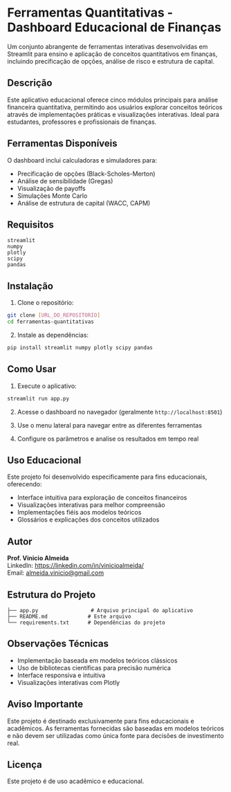 # Ferramentas Quantitativas - Dashboard Educacional de Finanças

Um conjunto abrangente de ferramentas interativas desenvolvidas em Streamlit para ensino e aplicação de conceitos quantitativos em finanças, incluindo precificação de opções, análise de risco e estrutura de capital.

## Descrição

Este aplicativo educacional oferece cinco módulos principais para análise financeira quantitativa, permitindo aos usuários explorar conceitos teóricos através de implementações práticas e visualizações interativas. Ideal para estudantes, professores e profissionais de finanças.

## Ferramentas Disponíveis

O dashboard inclui calculadoras e simuladores para:

- Precificação de opções (Black-Scholes-Merton)
- Análise de sensibilidade (Gregas)
- Visualização de payoffs
- Simulações Monte Carlo
- Análise de estrutura de capital (WACC, CAPM)

## Requisitos

```
streamlit
numpy
plotly
scipy
pandas
```

## Instalação

1. Clone o repositório:
```bash
git clone [URL_DO_REPOSITORIO]
cd ferramentas-quantitativas
```

2. Instale as dependências:
```bash
pip install streamlit numpy plotly scipy pandas
```

## Como Usar

1. Execute o aplicativo:
```bash
streamlit run app.py
```

2. Acesse o dashboard no navegador (geralmente `http://localhost:8501`)

3. Use o menu lateral para navegar entre as diferentes ferramentas

4. Configure os parâmetros e analise os resultados em tempo real

## Uso Educacional

Este projeto foi desenvolvido especificamente para fins educacionais, oferecendo:

- Interface intuitiva para exploração de conceitos financeiros
- Visualizações interativas para melhor compreensão
- Implementações fiéis aos modelos teóricos
- Glossários e explicações dos conceitos utilizados

## Autor

**Prof. Vinicio Almeida**  
LinkedIn: https://linkedin.com/in/vinicioalmeida/  
Email: almeida.vinicio@gmail.com

## Estrutura do Projeto

```
├── app.py                 # Arquivo principal do aplicativo
├── README.md             # Este arquivo
└── requirements.txt      # Dependências do projeto
```

## Observações Técnicas

- Implementação baseada em modelos teóricos clássicos
- Uso de bibliotecas científicas para precisão numérica
- Interface responsiva e intuitiva
- Visualizações interativas com Plotly

## Aviso Importante

Este projeto é destinado exclusivamente para fins educacionais e acadêmicos. As ferramentas fornecidas são baseadas em modelos teóricos e não devem ser utilizadas como única fonte para decisões de investimento real.

## Licença

Este projeto é de uso acadêmico e educacional.